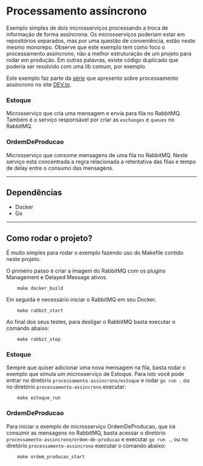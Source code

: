 # Processamento assíncrono

Exemplo simples de dois microsserviços processando a troca de informação de forma assíncrona.
Os microsserviços poderiam estar em repositórios separados, mas por uma questão de conveniência, estão neste mesmo monorepo.
Observe que este exemplo tem como foco o processamento assíncrono, não a melhor estruturação de um projeto para rodar em produção. Em outras palavras, existe código duplicado que poderia ser resolvido com uma lib comum, por exemplo.

Este exemplo faz parte da [série](https://dev.to/odilonjk/processamento-assincrono-parte-1-31pn) que apresento sobre processamento assíncrono no site [DEV.to](https://dev.to/).

### Estoque

Microsserviço que cria uma mensagem e envia para fila no RabbitMQ.
Também é o serviço responsável por criar as `exchanges` e `queues` no RabbitMQ.

### OrdemDeProducao

Microsserviço que consome mensagens de uma fila no RabbitMQ.
Neste serviço está concentrada a regra relacionada a retentativa das filas e tempo de delay entre o consumo das mensagens.

---

## Dependências

- Docker
- Go

---

## Como rodar o projeto?

É muito simples para rodar o exemplo fazendo uso do Makefile contido neste projeto.

O primeiro passo é criar a imagem do RabbitMQ com os plugins Management e Delayed Message ativos.

```shell
    make docker_build
```

Em seguida é necessário iniciar o RabbitMQ em seu Docker.

```shell
    make rabbit_start
```

Ao final dos seus testes, para desligar o RabbitMQ basta executar o comando abaixo:

```shell
    make rabbit_stop
```

### Estoque

Sempre que quiser adicionar uma nova mensagem na fila, basta rodar o exemplo que simula um microsserviço de Estoque.
Para isto você pode entrar no diretório `processamento-assincrono/estoque` e rodar `go run .` ou no diretório `processamento-assincrono` executar:

```shell
    make estoque_run
```

### OrdemDeProducao

Para iniciar o exemplo de microsserviço OrdemDeProducao, que irá consumir as mensagens no RabbitMQ, basta acessar o diretório `processamento-assincrono/ordem-de-producao` e executar `go run .`, ou no diretório `processamento-assincrono` executar o comando abaixo:

```shell
    make ordem_producao_start
```